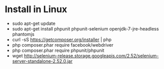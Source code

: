 
Install in Linux
================

* sudo apt-get update
* sudo apt-get install phpunit phpunit-selenium openjdk-7-jre-headless phantomjs
* curl -sS https://getcomposer.org/installer | php
* php composer.phar require facebook/webdriver
* php composer.phar require phpunit/phpunit
* wget http://selenium-release.storage.googleapis.com/2.52/selenium-server-standalone-2.52.0.jar
